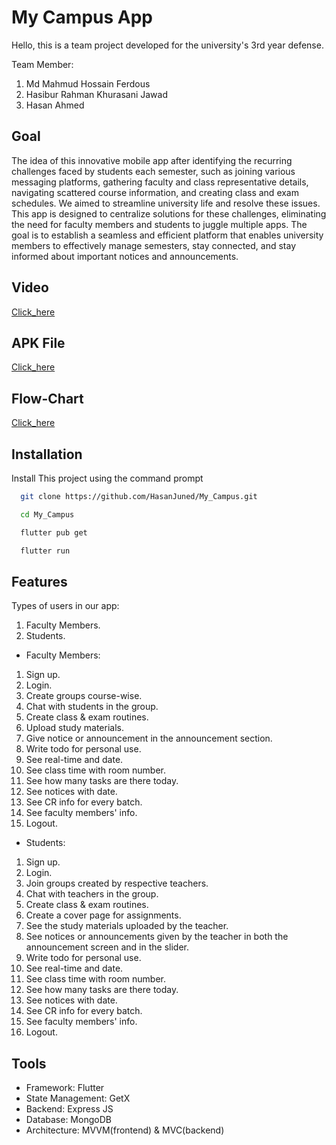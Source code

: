 # My Campus App
Hello, this is a team project developed for the university's 3rd year defense. 

Team Member:

1. Md Mahmud Hossain Ferdous
2. Hasibur Rahman Khurasani Jawad
3. Hasan Ahmed

## Goal

The idea of this innovative mobile app after identifying the recurring challenges faced by students each semester, such as joining various messaging platforms, gathering faculty and class representative details, navigating scattered course information, and creating class and exam schedules. We aimed to streamline university life and resolve these issues.
This app is designed to centralize solutions for these challenges, eliminating the need for faculty members and students to juggle multiple apps. The goal is to establish a seamless and efficient platform that enables university members to effectively manage semesters, stay connected, and stay informed about important notices and announcements.

## Video

[Click_here]()

## APK File

[Click_here]()

## Flow-Chart

[Click_here]()

## Installation

Install This project using the command prompt

```bash
  git clone https://github.com/HasanJuned/My_Campus.git
```
```bash
  cd My_Campus
```
```bash
  flutter pub get
```
```bash
  flutter run
```

## Features

Types of users in our app:
1. Faculty Members.
2. Students.

- Faculty Members:
1. Sign up.
2. Login.
3. Create groups course-wise.
4. Chat with students in the group.
5. Create class & exam routines.
6. Upload study materials.
7. Give notice or announcement in the announcement section.
8. Write todo for personal use.
9. See real-time and date.
10. See class time with room number.
11. See how many tasks are there today.
12. See notices with date.
13. See CR info for every batch.
14. See faculty members' info.
15. Logout.

- Students:
1. Sign up.
2. Login.
3. Join groups created by respective teachers.
4. Chat with teachers in the group.
5. Create class & exam routines.
6. Create a cover page for assignments.
7. See the study materials uploaded by the teacher.
8. See notices or announcements given by the teacher in both the announcement screen and in the slider.
9. Write todo for personal use.
10. See real-time and date.
11. See class time with room number.
12. See how many tasks are there today.
13. See notices with date.
14. See CR info for every batch.
15. See faculty members' info.
16. Logout.


## Tools

- Framework: Flutter
- State Management: GetX
- Backend: Express JS
- Database: MongoDB
- Architecture: MVVM(frontend) & MVC(backend)

